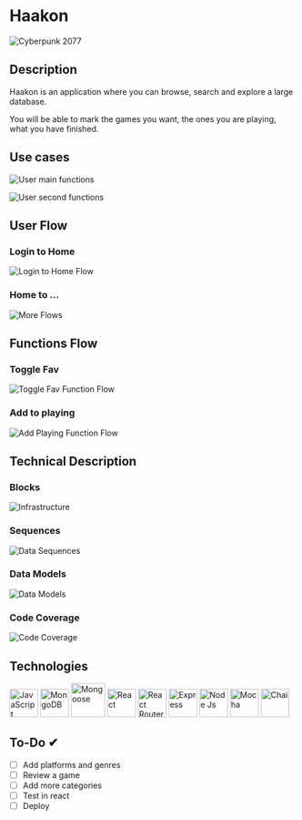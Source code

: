 # Haakon

![Cyberpunk 2077](assets/cover-gif.webp "Cyberpunk 2077")

## Description

Haakon is an application where you can browse, search and explore a large database.

You will be able to mark the games you want, the ones you are playing, what you have finished.

## Use cases

![User main functions](assets/user-cases.png)

![User second functions](assets/user-games-cases.png)

## User Flow

### Login to Home

![Login to Home Flow](assets/user-flow-landing-to-home.png)

### Home to ...

![More Flows](assets/user-flow-home-to-other.png)

## Functions Flow

### Toggle Fav

![Toggle Fav Function Flow](assets/flow-toggle-fav.png)

### Add to playing

![Add Playing Function Flow](assets/flow-add-to-playing.png)

## Technical Description

### Blocks

![Infrastructure](assets/sequence-app-to-bd.png)

### Sequences

![Data Sequences](assets/data-sequence.png)

### Data Models

![Data Models](assets/data-models.png)

### Code Coverage

![Code Coverage](assets/logic-api-coverage.png)

## Technologies

<img src="assets/icons/javascript-icon.png" alt="JavaScript" title="JavaScript" height="50px" />
<img src="assets/icons/mongodb-icon.png" alt="MongoDB" title="MongoDB" height="50px" />
<img src="assets/icons/mongoose-icon.png" alt="Mongoose" title="Mongoose" height="60px" />
<img src="assets/icons/reactjs-icon.png" alt="React" title="React" height="50px" />
<img src="assets/icons/reactrouterdom-icon.png" alt="React Router Dom" title="React Router Dom" height="50px" />
<img src="assets/icons/expressjs-icon.png" alt="Express" title="Express" height="50px" />
<img src="assets/icons/nodejs-icon.png" alt="Node Js" title="Node Js" height="50px" />
<img src="assets/icons/mocha-icon.png" alt="Mocha" title="Mocha" height="50px" />
<img src="assets/icons/chai-icon.png" alt="Chai" title="Chai" height="50px" />

## To-Do ✔

-   [ ] Add platforms and genres
-   [ ] Review a game
-   [ ] Add more categories
-   [ ] Test in react
-   [ ] Deploy

<!--
   Markdown reference
    - Images
        ![alt](route 'title')
    - Link Images
        [![alt](route 'title')](link)
 -->
